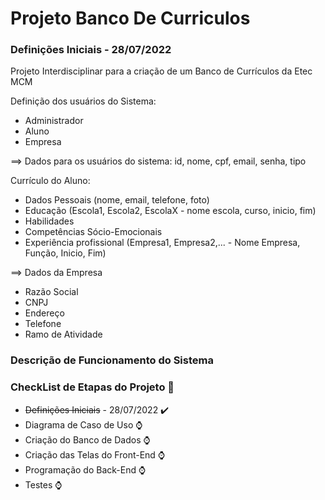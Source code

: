# Projeto Banco De Curriculos

### Definições Iniciais - 28/07/2022

Projeto Interdisciplinar para a criação de um Banco de Currículos da Etec MCM

Definição dos usuários do Sistema:
- Administrador
- Aluno
- Empresa

==> Dados para os usuários do sistema: id, nome, cpf, email, senha, tipo

Currículo do Aluno:
- Dados Pessoais (nome, email, telefone, foto)
- Educação (Escola1, Escola2, EscolaX - nome escola, curso, inicio, fim)
- Habilidades
- Competências Sócio-Emocionais
- Experiência profissional (Empresa1, Empresa2,... - Nome Empresa, Função, Inicio, Fim)


==> Dados da Empresa
- Razão Social
- CNPJ
- Endereço
- Telefone
- Ramo de Atividade

### Descrição de Funcionamento do Sistema

### CheckList de Etapas do Projeto :calendar:
- ~~Definições Iniciais~~ - 28/07/2022 :heavy_check_mark:
- Diagrama de Caso de Uso :watch:
- Criação do Banco de Dados :watch:
- Criação das Telas do Front-End :watch:
- Programação do Back-End :watch:
- Testes :watch:
